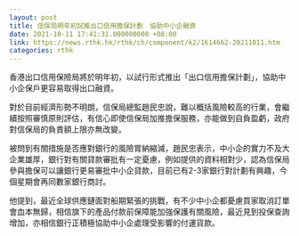 ```yaml
---
layout: post
title: 信保局明年初試推出口信用擔保計劃　協助中小企融資
date: 2021-10-11 17:41:31.000000000 +08:00
link: https://news.rthk.hk/rthk/ch/component/k2/1614662-20211011.htm
categories: rthk
---
```


香港出口信用保險局將於明年初，以試行形式推出「出口信用擔保計劃」，協助中小企保戶更容易取得出口融資。

對於目前經濟形勢不明朗，信保局總監趙民忠說，難以概括風險較高的行業，會繼續按照審慎原則評估，有信心即使信保局加推擔保服務，亦能做到自負盈虧，政府對信保局的負責額上限亦無改變。

被問到有關措施是否應對銀行的風險胃納縮減，趙民忠表示，中小企的實力不及大企業雄厚，銀行對有關貸款審批有一定憂慮，例如提供的資料相對少，認為信保局參與擔保可以讓銀行更易審批中小企貸款，目前已有2-3家銀行對計劃有興趣，今個星期會再同數家銀行商討。

他提到，最近全球供應鏈面對船期緊張的挑戰，有不少中小企都憂慮買家取消訂單會血本無歸，相信旗下的產品付款前保障能加強保護有關風險，最近見到投保查詢增加，亦相信銀行正積極協助中小企處理受影響的付運貨款。
